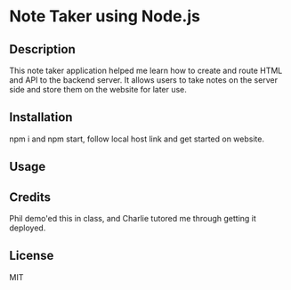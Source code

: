 # Note Taker using Node.js

## Description

This note taker application helped me learn how to create and route HTML and API to the backend server. It allows users to take notes on the server side and store them on the website for later use.

## Installation

npm i and npm start, follow local host link and get started on website.

## Usage



## Credits

Phil demo'ed this in class, and Charlie tutored me through getting it deployed. 

## License
MIT